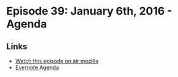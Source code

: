 # Episode 39: January 6th, 2016 - Agenda

## Links
* [Watch this episode on air mozilla](https://air.mozilla.org/the-joy-of-coding-episode-39/)
* [Evernote Agenda](https://www.evernote.com/l/AbK62XclO0JNs5xPysHRrOynbLK9uLYXVw4)
